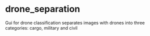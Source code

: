 # drone_separation
Gui for drone classification
separates images with drones into three categories: cargo, military and civil
